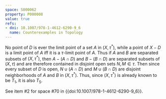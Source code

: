 ```yaml
---
space: S000062
property: P000008
value: true
refs:
- doi: 10.1007/978-1-4612-6290-9_6
  name: Counterexamples in Topology
---
```


No point of $D$ is ever the limit point of a set $A$ in $(X, \tau^{*})$, while a point of $X - D$ is a limit point of $A$ iff it is a $\tau$-limit point of $A$. Thus if $A$ and $B$ are separated subsets of $(X, \tau^{*})$, then $A - (A \cap D)$ and $B - (B \cap D)$ are separated subsets of $(X, \tau)$ and are therefore contained in disjoint open sets $N, M \in \tau$. Then since every subset of $D$ is open, $N \cup (A \cap D)$ and $M \cup (B \cap D)$ are disjoint neighborhoods of $A$ and $B$ in $(X, \tau^{*})$. Thus, since $(X, \tau^{*})$ is already known to be $T_1$, it is also $T_5$.

See item #2 for space #70 in {{doi:10.1007/978-1-4612-6290-9_6}}.
